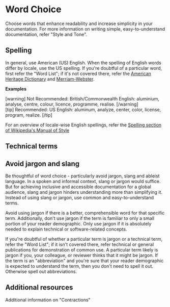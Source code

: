 # Word Choice

Choose words that enhance readability and increase simplicity in your documentation.
For more information on writing simple, easy-to-understand documentation, refer "Style and Tone".

## Spelling

In general, use American (US) English. When the spelling of English words differ by locale, use the US spelling.
If you're doubtful of a particular word, first refer the "Word List"; if it's not covered there, refer the [American Heritage Dictionary](https://ahdictionary.com/) and [Merriam-Webster](https://www.merriam-webster.com/).

**Examples**

[warning] Not Recommended: British/Commonwealth English: aluminium, analyse, centre, colour, licence, programme, realise. [/warning]  
[tip] Recommended: US English: aluminum, analyze, center, color, license, program, realize. [/tip]

For an overview of locale-wise English spellings, refer the [Spelling section of Wikipedia's Manual of Style](https://en.wikipedia.org/wiki/Wikipedia:Manual_of_Style/Spelling)

## Technical terms


## Avoid jargon and slang

Be thoughtful of word choice - particularly avoid jargon, slang and ableist language. In a spoken and informal context, slang or jargon would suffice. But for achieving inclusive and accessible documentation for a global audience, slang and jargon hinders understanding more than simplifying it. Instead of using slang or jargon, use common and easy-to-understand terms.

Avoid using jargon if there is a better, comprehensible word for that specific term. Additionally, don't use jargon if the term is familiar to only a small portion of your reader demographic. Only use jargon if it is absolutely needed to explain technical or software-related concepts.

If you're doubtful of whether a particular term is jargon or a technical term, refer the "Word List"; if it isn't covered there, refer technical or general publications for demonstration of common use. A particular term likely is jargon if you, your colleague, or reviewer thinks that it might be jargon. If the term is an "abbreviation" and you're sure that your reader demographic is expected to understand the term, then you don't need to spell it out. Otherwise spell out abbreviations.

## Additional resources

Additional information on "Contractions"
